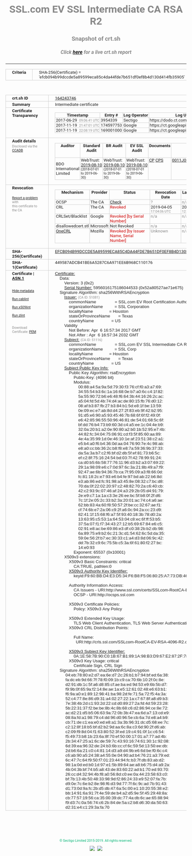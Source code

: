 # SSL.com EV SSL Intermediate CA RSA R2
### Snapshot of crt.sh
##### Click [here](https://crt.sh/?q=EFCB094B99DCCDE5A89599ECA85C4DA44FDE7B651DF0EF8B4D130D414FB35905) for a live crt.sh report

---
<!DOCTYPE HTML PUBLIC "-//W3C//DTD HTML 4.0 Transitional//EN">
<HTML>
<HEAD>
  <META http-equiv="Content-Type" content="text/html; charset=UTF-8">
  <TITLE>crt.sh | efcb094b99dccde5a89599eca85c4da44fde7b651df0ef8b4d130d414fb35905</TITLE>
  <META name="description" content="Free CT Log Certificate Search Tool from Sectigo (formerly Comodo CA)">
  <META name="keywords" content="crt.sh, CT, Certificate Transparency, Certificate Search, SSL Certificate, Sectigo, Comodo CA">
  <LINK href="//fonts.googleapis.com/css?family=Roboto+Mono|Roboto:400,400i,700,700i" rel="stylesheet">
  <STYLE type="text/css">
    a {
      white-space: nowrap;
    }
    body {
      color: #888888;
      font: 12pt Roboto, sans-serif;
      padding-top: 10px;
      text-align: center
    }
    form {
      margin: 0px
    }
    span {
      border-radius: 10px
    }
    span.heading {
      color: #888888;
      font: 12pt Roboto, sans-serif
    }
    span.title {
      background-color: #00B373;
      color: #FFFFFF;
      font: bold 18pt Roboto, sans-serif;
      padding: 0px 5px
    }
    span.text {
      color: #888888;
      font: 10pt Roboto, sans-serif
    }
    span.whiteongrey {
      background-color: #D9D9D6;
      color: #FFFFFF;
      font: bold 18pt Roboto, sans-serif;
      padding: 0px 5px
    }
    table {
      border-collapse: collapse;
      color: #222222;
      font: 10pt Roboto, sans-serif;
      margin-left: auto;
      margin-right: auto
    }
    table.options {
      border: none;
      margin-left: 10px
    }
    td, th {
      border: 1px solid #CCCCCC;
      padding: 0px 2px;
      text-align: left;
      vertical-align: top
    }
    td.outer, th.outer {
      border: 1px solid #CCCCCC;
      padding: 2px 20px;
      text-align: left
    }
    th.heading {
      color: #888888;
      font: bold italic 12pt Roboto, sans-serif;
      padding: 20px 0px 0px;
      text-align: center
    }
    th.options, td.options {
      border: none;
      vertical-align: middle
    }
    td.text {
      font: 10pt "Roboto Mono", sans-serif;
      padding: 2px 20px
    }
    td.heading {
      border: none;
      color: #888888;
      font: 12pt Roboto, sans-serif;
      padding-top: 20px;
      text-align: center
    }
    table.lint td, th {
      text-align: center
    }
    .button {
      background-color: #00B373;
      border-radius: 10px;
      color: #FFFFFF;
      font: bold 13pt Roboto, sans-serif
    }
    .copyright {
      font: 8pt Roboto, sans-serif;
      color: #00B373
    }
    .input {
      border: 1px solid #888888;
      font-weight: bold;
      text-align: center
    }
    .small {
      font: 8pt Roboto, sans-serif;
      color: #888888
    }
    .error {
      background-color: #FFDFDF;
      color: #CC0000;
      font-weight: bold
    }
    .fatal {
      background-color: #0000AA;
      color: #FFFFFF;
      font-weight: bold
    }
    .notice {
      background-color: #FFFFDF;
      color: #606000
    }
    .warning {
      background-color: #FFEFDF;
      color: #DF6000
    }
  </STYLE>
</HEAD>
<BODY>

<TABLE>
  <TR>
    <TH class="outer">Criteria</TH>
    <TD class="outer">SHA-256(Certificate) = 'efcb094b99dccde5a89599eca85c4da44fde7b651df0ef8b4d130d414fb35905'</TD>
  </TR>
</TABLE>
<BR>
<TABLE>
  <TR>
    <TH class="outer">crt.sh ID</TH>
    <TD class="outer"><A href="?id=164243746">164243746</A></TD>
  </TR>
  <TR>
    <TH class="outer">Summary</TH>
    <TD class="outer">Intermediate certificate</TD>
  </TR>
  <TR>
    <TH class="outer">Certificate<BR>Transparency</TH>
    <TD class="outer">
<TABLE class="options" style="margin-left:0px">
  <TR>
    <TH>Timestamp</TH>
    <TH>Entry #</TH>
    <TH>Log Operator</TH>
    <TH>Log URL</TH>
  </TR>
  <TR>
    <TD>2017-06-29&nbsp; <FONT class="small">09:06:41 UTC</FONT></TD>
    <TD>3954339</TD>
    <TD>Sectigo</TD>
    <TD>https://dodo.ct.comodo.com</TD>
  </TR>
  <TR>
    <TD>2017-11-19&nbsp; <FONT class="small">21:47:01 UTC</FONT></TD>
    <TD>174597753</TD>
    <TD>Google</TD>
    <TD>https://ct.googleapis.com/pilot</TD>
  </TR>
  <TR>
    <TD>2017-11-19&nbsp; <FONT class="small">22:08:19 UTC</FONT></TD>
    <TD>169001000</TD>
    <TD>Google</TD>
    <TD>https://ct.googleapis.com/rocketeer</TD>
  </TR>
</TABLE>
    </TD>
  </TR>
  <TR>
    <TH class="outer">Audit details<BR>
      <DIV class="small" style="padding-top:3px">Disclosed via the
        <A href="//ccadb-public.secure.force.com/mozilla/PublicAllIntermediateCerts" target="_blank">CCADB</A></DIV>
    </TH>
    <TD class="outer">
<TABLE class="options" style="margin-left:0px">
  <TR>
    <TH>Auditor</TH>
    <TH>Standard Audit</TH>
    <TH>BR Audit</TH>
    <TH>EV SSL Audit</TH>
    <TH>Documents</TH>
    <TH>CCADB</TH>
    <TH>Root Owner / Certificate</TH>
  </TR>
  <TR>
    <TD style="vertical-align:middle">BDO International Limited</TD>
    <TD>WebTrust:
      <A href="https://www.cpacanada.ca/generichandlers/CPACHandler.ashx?attachmentid=233834" target="_blank">2019-08-10</A>
      <BR><FONT style="font-size:8pt">(2018-07-01 to 2019-06-30)</FONT></TD>
    <TD>WebTrust:
      <A href="https://www.cpacanada.ca/generichandlers/CPACHandler.ashx?attachmentid=233835" target="_blank">2019-08-10</A>
      <BR><FONT style="font-size:8pt">(2018-07-01 to 2019-06-30)</FONT></TD>
    <TD>WebTrust:
      <A href="https://www.cpacanada.ca/generichandlers/CPACHandler.ashx?attachmentid=233836" target="_blank">2019-08-10</A>
      <BR><FONT style="font-size:8pt">(2018-07-01 to 2019-06-30)</FONT></TD>
    <TD>
      <A href="https://www.ssl.com/app/uploads/2019/06/SSLcom_CP_CPS_Version_1_6.pdf" target="blank">CP</A>
      <A href="https://www.ssl.com/app/uploads/2019/06/SSLcom_CP_CPS_Version_1_6.pdf" target="blank">CPS</A>
    </TD>
    <TD><A href="//ccadb.force.com/0011J000018LJ5YQAW" target="_blank">0011J000018LJ5YQAW</A></TD>
    <TD><A href="/?id=163978581">SSL.com</A></TD>
  </TR>
</TABLE>
    </TD>
  </TR>
  <TR>
    <TH class="outer">Revocation<BR><BR>
      <DIV class="small" style="padding-top:3px"><A href="?id=164243746&opt=problemreporting">Report a problem</A> with<BR>this certificate to the CA</DIV></TH>
    <TD class="outer">
      <TABLE class="options" style="margin-left:0px">
        <TR>
          <TH>Mechanism</TH>
          <TH>Provider</TH>
          <TH>Status</TH>
          <TH>Revocation Date</TH>
          <TH>Last Observed in CRL</TH>
          <TH>Last Checked <SPAN style="color:#CC0000;vertical-align:middle;font-size:70%;font-weight:normal">(Error)</SPAN></TH>
        </TR>
        <TR>
          <TD>OCSP</TD>
          <TD>The CA</TD>
          <TD><A href="?id=164243746&opt=ocsp">Check</A></TD>
          <TD><SPAN style="color:#888888">?</SPAN></TD>
          <TD><SPAN style="color:#888888">n/a</SPAN></TD>
          <TD><SPAN style="color:#888888">?</SPAN></TD>
        </TR>
        <TR>
          <TD>CRL</TD>
          <TD>The CA</TD>
          <TD><SPAN style="color:#CC0000">Revoked</SPAN></TD><TD>2019-04-05&nbsp; <FONT class="small">17:04:06 UTC</FONT></TD><TD>2019-05-21&nbsp; <FONT class="small">12:23:19 UTC</FONT></TD><TD>2019-12-04&nbsp; <FONT class="small">19:01:35 UTC</FONT></TD>
        </TR>
        <TR>
          <TD>CRLSet/Blacklist</TD>
          <TD>Google</TD>
          <TD><SPAN style="color:#CC0000">Revoked [by Serial Number]</SPAN></TD>
          <TD><SPAN style="color:#888888">n/a</SPAN></TD>
          <TD><SPAN style="color:#888888">n/a</SPAN></TD>
          <TD><SPAN style="color:#888888">n/a</SPAN></TD>
        </TR>
        <TR>
          <TD>disallowedcert.stl</TD>
          <TD>Microsoft</TD>
          <TD>Not Revoked</TD>
          <TD><SPAN style="color:#888888">n/a</SPAN></TD>
          <TD><SPAN style="color:#888888">n/a</SPAN></TD>
          <TD><SPAN style="color:#888888">n/a</SPAN></TD>
        </TR>
        <TR>
          <TD><A href="/mozilla-onecrl" target="_blank">OneCRL</A></TD>
          <TD>Mozilla</TD>
          <TD><SPAN style="color:#CC0000">Revoked [by Issuer Name, Serial Number]</SPAN></TD><TD><SPAN style="color:#888888">Unknown</SPAN></TD>
          <TD><SPAN style="color:#888888">n/a</SPAN></TD>
          <TD><SPAN style="color:#888888">n/a</SPAN></TD>
        </TR>
      </TABLE>
    </TD>
  </TR>
  <TR>
    <TH class="outer">SHA-256(Certificate)</TH>
    <TD class="outer"><A href="//censys.io/certificates/efcb094b99dccde5a89599eca85c4da44fde7b651df0ef8b4d130d414fb35905">EFCB094B99DCCDE5A89599ECA85C4DA44FDE7B651DF0EF8B4D130D414FB35905</A></TD>
  </TR>
  <TR>
    <TH class="outer">SHA-1(Certificate)</TH>
    <TD class="outer">449587ADCB41BE6A5287C6A971EE6B968C110176</TD>
  </TR>
  <TR>
    <TH class="outer">Certificate | <A href="?asn1=164243746">ASN.1</A>
      <SPAN class="small"><BR>
      <BR><BR><A href="?id=164243746&opt=nometadata">Hide metadata</A>
      <BR><BR><A href="?id=164243746&opt=cablint">Run cablint</A>
      <BR><BR><A href="?id=164243746&opt=x509lint">Run x509lint</A>
      <BR><BR><A href="?id=164243746&opt=zlint">Run zlint</A>
      <BR><BR><BR>Download Certificate: <A href="?d=164243746">PEM</A>
      </SPAN>
    </TH>
    <TD class="text"><A href="?d=164243746">Certificate:</A><BR>&nbsp;&nbsp;&nbsp;&nbsp;Data:<BR>&nbsp;&nbsp;&nbsp;&nbsp;&nbsp;&nbsp;&nbsp;&nbsp;Version:&nbsp;3&nbsp;(0x2)<BR>&nbsp;&nbsp;&nbsp;&nbsp;&nbsp;&nbsp;&nbsp;&nbsp;<A href="?serial=52a80527ae71e675">Serial&nbsp;Number:</A>&nbsp;5956016175186044533&nbsp;(0x52a80527ae71e675)<BR>&nbsp;&nbsp;&nbsp;&nbsp;Signature&nbsp;Algorithm:&nbsp;sha256WithRSAEncryption<BR>&nbsp;&nbsp;&nbsp;&nbsp;&nbsp;&nbsp;&nbsp;&nbsp;<A href="?caid=51081">Issuer:</A> <SPAN class="small">(CA ID: 51081)</SPAN><BR>&nbsp;&nbsp;&nbsp;&nbsp;&nbsp;&nbsp;&nbsp;&nbsp;&nbsp;&nbsp;&nbsp;&nbsp;commonName&nbsp;&nbsp;&nbsp;&nbsp;&nbsp;&nbsp;&nbsp;&nbsp;&nbsp;&nbsp;&nbsp;&nbsp;&nbsp;&nbsp;&nbsp;&nbsp;=&nbsp;SSL.com&nbsp;EV&nbsp;Root&nbsp;Certification&nbsp;Authority&nbsp;RSA&nbsp;R2<BR>&nbsp;&nbsp;&nbsp;&nbsp;&nbsp;&nbsp;&nbsp;&nbsp;&nbsp;&nbsp;&nbsp;&nbsp;organizationName&nbsp;&nbsp;&nbsp;&nbsp;&nbsp;&nbsp;&nbsp;&nbsp;&nbsp;&nbsp;=&nbsp;SSL&nbsp;Corporation<BR>&nbsp;&nbsp;&nbsp;&nbsp;&nbsp;&nbsp;&nbsp;&nbsp;&nbsp;&nbsp;&nbsp;&nbsp;localityName&nbsp;&nbsp;&nbsp;&nbsp;&nbsp;&nbsp;&nbsp;&nbsp;&nbsp;&nbsp;&nbsp;&nbsp;&nbsp;&nbsp;=&nbsp;Houston<BR>&nbsp;&nbsp;&nbsp;&nbsp;&nbsp;&nbsp;&nbsp;&nbsp;&nbsp;&nbsp;&nbsp;&nbsp;stateOrProvinceName&nbsp;&nbsp;&nbsp;&nbsp;&nbsp;&nbsp;&nbsp;=&nbsp;Texas<BR>&nbsp;&nbsp;&nbsp;&nbsp;&nbsp;&nbsp;&nbsp;&nbsp;&nbsp;&nbsp;&nbsp;&nbsp;countryName&nbsp;&nbsp;&nbsp;&nbsp;&nbsp;&nbsp;&nbsp;&nbsp;&nbsp;&nbsp;&nbsp;&nbsp;&nbsp;&nbsp;&nbsp;=&nbsp;US<BR>&nbsp;&nbsp;&nbsp;&nbsp;&nbsp;&nbsp;&nbsp;&nbsp;Validity<BR>&nbsp;&nbsp;&nbsp;&nbsp;&nbsp;&nbsp;&nbsp;&nbsp;&nbsp;&nbsp;&nbsp;&nbsp;Not&nbsp;Before:&nbsp;Apr&nbsp;&nbsp;6&nbsp;16:57:34&nbsp;2017&nbsp;GMT<BR>&nbsp;&nbsp;&nbsp;&nbsp;&nbsp;&nbsp;&nbsp;&nbsp;&nbsp;&nbsp;&nbsp;&nbsp;Not&nbsp;After&nbsp;:&nbsp;Apr&nbsp;&nbsp;6&nbsp;16:57:34&nbsp;2032&nbsp;GMT<BR>&nbsp;&nbsp;&nbsp;&nbsp;&nbsp;&nbsp;&nbsp;&nbsp;<A href="?caid=51116">Subject:</A> <SPAN class="small">(CA ID: 51116)</SPAN><BR>&nbsp;&nbsp;&nbsp;&nbsp;&nbsp;&nbsp;&nbsp;&nbsp;&nbsp;&nbsp;&nbsp;&nbsp;commonName&nbsp;&nbsp;&nbsp;&nbsp;&nbsp;&nbsp;&nbsp;&nbsp;&nbsp;&nbsp;&nbsp;&nbsp;&nbsp;&nbsp;&nbsp;&nbsp;=&nbsp;SSL.com&nbsp;EV&nbsp;SSL&nbsp;Intermediate&nbsp;CA&nbsp;RSA&nbsp;R2<BR>&nbsp;&nbsp;&nbsp;&nbsp;&nbsp;&nbsp;&nbsp;&nbsp;&nbsp;&nbsp;&nbsp;&nbsp;organizationName&nbsp;&nbsp;&nbsp;&nbsp;&nbsp;&nbsp;&nbsp;&nbsp;&nbsp;&nbsp;=&nbsp;SSL&nbsp;Corp<BR>&nbsp;&nbsp;&nbsp;&nbsp;&nbsp;&nbsp;&nbsp;&nbsp;&nbsp;&nbsp;&nbsp;&nbsp;localityName&nbsp;&nbsp;&nbsp;&nbsp;&nbsp;&nbsp;&nbsp;&nbsp;&nbsp;&nbsp;&nbsp;&nbsp;&nbsp;&nbsp;=&nbsp;Houston<BR>&nbsp;&nbsp;&nbsp;&nbsp;&nbsp;&nbsp;&nbsp;&nbsp;&nbsp;&nbsp;&nbsp;&nbsp;stateOrProvinceName&nbsp;&nbsp;&nbsp;&nbsp;&nbsp;&nbsp;&nbsp;=&nbsp;Texas<BR>&nbsp;&nbsp;&nbsp;&nbsp;&nbsp;&nbsp;&nbsp;&nbsp;&nbsp;&nbsp;&nbsp;&nbsp;countryName&nbsp;&nbsp;&nbsp;&nbsp;&nbsp;&nbsp;&nbsp;&nbsp;&nbsp;&nbsp;&nbsp;&nbsp;&nbsp;&nbsp;&nbsp;=&nbsp;US<BR>&nbsp;&nbsp;&nbsp;&nbsp;&nbsp;&nbsp;&nbsp;&nbsp;<A href="?spkisha256=4539a87a0abd6c5dde95d94d4cce0f35057d895db4cf66cdd7fb55629fdf913c">Subject&nbsp;Public&nbsp;Key&nbsp;Info:</A><BR>&nbsp;&nbsp;&nbsp;&nbsp;&nbsp;&nbsp;&nbsp;&nbsp;&nbsp;&nbsp;&nbsp;&nbsp;Public&nbsp;Key&nbsp;Algorithm:&nbsp;rsaEncryption<BR>&nbsp;&nbsp;&nbsp;&nbsp;&nbsp;&nbsp;&nbsp;&nbsp;&nbsp;&nbsp;&nbsp;&nbsp;&nbsp;&nbsp;&nbsp;&nbsp;Public-Key:&nbsp;(4096&nbsp;bit)<BR>&nbsp;&nbsp;&nbsp;&nbsp;&nbsp;&nbsp;&nbsp;&nbsp;&nbsp;&nbsp;&nbsp;&nbsp;&nbsp;&nbsp;&nbsp;&nbsp;Modulus:<BR>&nbsp;&nbsp;&nbsp;&nbsp;&nbsp;&nbsp;&nbsp;&nbsp;&nbsp;&nbsp;&nbsp;&nbsp;&nbsp;&nbsp;&nbsp;&nbsp;&nbsp;&nbsp;&nbsp;&nbsp;00:88:a4:5a:9a:5d:79:30:f3:76:cf:f0:a3:a7:69:<BR>&nbsp;&nbsp;&nbsp;&nbsp;&nbsp;&nbsp;&nbsp;&nbsp;&nbsp;&nbsp;&nbsp;&nbsp;&nbsp;&nbsp;&nbsp;&nbsp;&nbsp;&nbsp;&nbsp;&nbsp;34:55:54:b3:6c:1a:16:68:0e:b7:a0:6c:c4:1f:82:<BR>&nbsp;&nbsp;&nbsp;&nbsp;&nbsp;&nbsp;&nbsp;&nbsp;&nbsp;&nbsp;&nbsp;&nbsp;&nbsp;&nbsp;&nbsp;&nbsp;&nbsp;&nbsp;&nbsp;&nbsp;5a:55:90:72:b6:e6:48:f6:64:3b:44:16:26:2c:ac:<BR>&nbsp;&nbsp;&nbsp;&nbsp;&nbsp;&nbsp;&nbsp;&nbsp;&nbsp;&nbsp;&nbsp;&nbsp;&nbsp;&nbsp;&nbsp;&nbsp;&nbsp;&nbsp;&nbsp;&nbsp;a5:04:fd:5d:4b:74:d4:ac:de:80:15:fb:76:d0:12:<BR>&nbsp;&nbsp;&nbsp;&nbsp;&nbsp;&nbsp;&nbsp;&nbsp;&nbsp;&nbsp;&nbsp;&nbsp;&nbsp;&nbsp;&nbsp;&nbsp;&nbsp;&nbsp;&nbsp;&nbsp;08:af:b3:87:fb:27:b3:84:b1:5d:e8:1f:be:13:59:<BR>&nbsp;&nbsp;&nbsp;&nbsp;&nbsp;&nbsp;&nbsp;&nbsp;&nbsp;&nbsp;&nbsp;&nbsp;&nbsp;&nbsp;&nbsp;&nbsp;&nbsp;&nbsp;&nbsp;&nbsp;0e:09:ec:e7:ab:8d:d4:27:2f:83:eb:9f:42:b2:95:<BR>&nbsp;&nbsp;&nbsp;&nbsp;&nbsp;&nbsp;&nbsp;&nbsp;&nbsp;&nbsp;&nbsp;&nbsp;&nbsp;&nbsp;&nbsp;&nbsp;&nbsp;&nbsp;&nbsp;&nbsp;91:d5:e6:90:a5:93:45:46:7b:68:6f:6f:f2:49:0f:<BR>&nbsp;&nbsp;&nbsp;&nbsp;&nbsp;&nbsp;&nbsp;&nbsp;&nbsp;&nbsp;&nbsp;&nbsp;&nbsp;&nbsp;&nbsp;&nbsp;&nbsp;&nbsp;&nbsp;&nbsp;e6:42:85:96:55:50:96:46:81:de:54:01:68:5c:6f:<BR>&nbsp;&nbsp;&nbsp;&nbsp;&nbsp;&nbsp;&nbsp;&nbsp;&nbsp;&nbsp;&nbsp;&nbsp;&nbsp;&nbsp;&nbsp;&nbsp;&nbsp;&nbsp;&nbsp;&nbsp;bf:dd:76:b4:73:b9:60:3d:c4:a5:ee:1c:04:4e:b9:<BR>&nbsp;&nbsp;&nbsp;&nbsp;&nbsp;&nbsp;&nbsp;&nbsp;&nbsp;&nbsp;&nbsp;&nbsp;&nbsp;&nbsp;&nbsp;&nbsp;&nbsp;&nbsp;&nbsp;&nbsp;32:0a:20:b1:a2:0e:90:80:a2:b0:1b:52:95:e7:4b:<BR>&nbsp;&nbsp;&nbsp;&nbsp;&nbsp;&nbsp;&nbsp;&nbsp;&nbsp;&nbsp;&nbsp;&nbsp;&nbsp;&nbsp;&nbsp;&nbsp;&nbsp;&nbsp;&nbsp;&nbsp;44:82:fc:34:04:75:06:91:cd:f3:5f:85:60:aa:89:<BR>&nbsp;&nbsp;&nbsp;&nbsp;&nbsp;&nbsp;&nbsp;&nbsp;&nbsp;&nbsp;&nbsp;&nbsp;&nbsp;&nbsp;&nbsp;&nbsp;&nbsp;&nbsp;&nbsp;&nbsp;4e:4a:35:99:1d:0e:46:10:1e:af:23:51:38:c2:a1:<BR>&nbsp;&nbsp;&nbsp;&nbsp;&nbsp;&nbsp;&nbsp;&nbsp;&nbsp;&nbsp;&nbsp;&nbsp;&nbsp;&nbsp;&nbsp;&nbsp;&nbsp;&nbsp;&nbsp;&nbsp;e5:b4:a0:f6:b4:36:0d:aa:04:76:90:7e:4c:98:ab:<BR>&nbsp;&nbsp;&nbsp;&nbsp;&nbsp;&nbsp;&nbsp;&nbsp;&nbsp;&nbsp;&nbsp;&nbsp;&nbsp;&nbsp;&nbsp;&nbsp;&nbsp;&nbsp;&nbsp;&nbsp;e8:a0:cc:bb:36:2c:b8:f8:e8:7a:59:36:9b:37:33:<BR>&nbsp;&nbsp;&nbsp;&nbsp;&nbsp;&nbsp;&nbsp;&nbsp;&nbsp;&nbsp;&nbsp;&nbsp;&nbsp;&nbsp;&nbsp;&nbsp;&nbsp;&nbsp;&nbsp;&nbsp;da:5a:3a:b7:c2:f6:bf:d2:db:5f:ef:81:73:b6:5c:<BR>&nbsp;&nbsp;&nbsp;&nbsp;&nbsp;&nbsp;&nbsp;&nbsp;&nbsp;&nbsp;&nbsp;&nbsp;&nbsp;&nbsp;&nbsp;&nbsp;&nbsp;&nbsp;&nbsp;&nbsp;ef:c2:8f:75:16:24:54:bd:03:7f:42:78:99:91:24:<BR>&nbsp;&nbsp;&nbsp;&nbsp;&nbsp;&nbsp;&nbsp;&nbsp;&nbsp;&nbsp;&nbsp;&nbsp;&nbsp;&nbsp;&nbsp;&nbsp;&nbsp;&nbsp;&nbsp;&nbsp;ca:d0:b5:6b:58:77:76:11:96:d3:b2:a3:07:69:22:<BR>&nbsp;&nbsp;&nbsp;&nbsp;&nbsp;&nbsp;&nbsp;&nbsp;&nbsp;&nbsp;&nbsp;&nbsp;&nbsp;&nbsp;&nbsp;&nbsp;&nbsp;&nbsp;&nbsp;&nbsp;29:1a:98:09:e6:c7:0d:97:6c:3a:21:8b:49:a7:f9:<BR>&nbsp;&nbsp;&nbsp;&nbsp;&nbsp;&nbsp;&nbsp;&nbsp;&nbsp;&nbsp;&nbsp;&nbsp;&nbsp;&nbsp;&nbsp;&nbsp;&nbsp;&nbsp;&nbsp;&nbsp;92:47:ae:6b:94:36:7b:ca:7f:95:09:a3:f8:66:0d:<BR>&nbsp;&nbsp;&nbsp;&nbsp;&nbsp;&nbsp;&nbsp;&nbsp;&nbsp;&nbsp;&nbsp;&nbsp;&nbsp;&nbsp;&nbsp;&nbsp;&nbsp;&nbsp;&nbsp;&nbsp;fc:81:18:2c:e7:93:e6:b4:fe:97:bd:ab:22:b6:8d:<BR>&nbsp;&nbsp;&nbsp;&nbsp;&nbsp;&nbsp;&nbsp;&nbsp;&nbsp;&nbsp;&nbsp;&nbsp;&nbsp;&nbsp;&nbsp;&nbsp;&nbsp;&nbsp;&nbsp;&nbsp;e3:ab:86:ed:fc:91:98:a3:45:8e:08:32:c7:bc:d8:<BR>&nbsp;&nbsp;&nbsp;&nbsp;&nbsp;&nbsp;&nbsp;&nbsp;&nbsp;&nbsp;&nbsp;&nbsp;&nbsp;&nbsp;&nbsp;&nbsp;&nbsp;&nbsp;&nbsp;&nbsp;70:da:0f:22:02:20:97:c2:48:82:70:2a:c6:40:cb:<BR>&nbsp;&nbsp;&nbsp;&nbsp;&nbsp;&nbsp;&nbsp;&nbsp;&nbsp;&nbsp;&nbsp;&nbsp;&nbsp;&nbsp;&nbsp;&nbsp;&nbsp;&nbsp;&nbsp;&nbsp;42:c2:93:9c:07:46:af:24:a3:29:2b:05:d4:91:79:<BR>&nbsp;&nbsp;&nbsp;&nbsp;&nbsp;&nbsp;&nbsp;&nbsp;&nbsp;&nbsp;&nbsp;&nbsp;&nbsp;&nbsp;&nbsp;&nbsp;&nbsp;&nbsp;&nbsp;&nbsp;2e:e9:c7:1a:1a:c3:3e:26:ee:bc:5f:b8:0f:2f:d6:<BR>&nbsp;&nbsp;&nbsp;&nbsp;&nbsp;&nbsp;&nbsp;&nbsp;&nbsp;&nbsp;&nbsp;&nbsp;&nbsp;&nbsp;&nbsp;&nbsp;&nbsp;&nbsp;&nbsp;&nbsp;7c:1f:2e:05:2c:33:b2:3a:20:01:ac:74:c4:a6:ae:<BR>&nbsp;&nbsp;&nbsp;&nbsp;&nbsp;&nbsp;&nbsp;&nbsp;&nbsp;&nbsp;&nbsp;&nbsp;&nbsp;&nbsp;&nbsp;&nbsp;&nbsp;&nbsp;&nbsp;&nbsp;62:bb:83:4a:60:f8:50:57:2f:be:cc:32:67:ae:f1:<BR>&nbsp;&nbsp;&nbsp;&nbsp;&nbsp;&nbsp;&nbsp;&nbsp;&nbsp;&nbsp;&nbsp;&nbsp;&nbsp;&nbsp;&nbsp;&nbsp;&nbsp;&nbsp;&nbsp;&nbsp;cf:74:6b:e7:2a:06:c9:2f:a6:0c:94:2a:cc:23:d9:<BR>&nbsp;&nbsp;&nbsp;&nbsp;&nbsp;&nbsp;&nbsp;&nbsp;&nbsp;&nbsp;&nbsp;&nbsp;&nbsp;&nbsp;&nbsp;&nbsp;&nbsp;&nbsp;&nbsp;&nbsp;82:41:1f:15:68:f6:a7:5f:93:40:18:3b:78:d0:2a:<BR>&nbsp;&nbsp;&nbsp;&nbsp;&nbsp;&nbsp;&nbsp;&nbsp;&nbsp;&nbsp;&nbsp;&nbsp;&nbsp;&nbsp;&nbsp;&nbsp;&nbsp;&nbsp;&nbsp;&nbsp;13:63:95:c5:53:1a:64:53:04:c8:ec:6f:ff:53:b5:<BR>&nbsp;&nbsp;&nbsp;&nbsp;&nbsp;&nbsp;&nbsp;&nbsp;&nbsp;&nbsp;&nbsp;&nbsp;&nbsp;&nbsp;&nbsp;&nbsp;&nbsp;&nbsp;&nbsp;&nbsp;37:5a:07:f1:f7:34:43:27:12:b5:69:67:84:e6:c5:<BR>&nbsp;&nbsp;&nbsp;&nbsp;&nbsp;&nbsp;&nbsp;&nbsp;&nbsp;&nbsp;&nbsp;&nbsp;&nbsp;&nbsp;&nbsp;&nbsp;&nbsp;&nbsp;&nbsp;&nbsp;02:91:e8:ac:be:69:86:e3:df:c0:38:2b:b2:db:98:<BR>&nbsp;&nbsp;&nbsp;&nbsp;&nbsp;&nbsp;&nbsp;&nbsp;&nbsp;&nbsp;&nbsp;&nbsp;&nbsp;&nbsp;&nbsp;&nbsp;&nbsp;&nbsp;&nbsp;&nbsp;6a:89:75:e9:b2:6c:21:3c:d1:54:62:6c:5d:da:35:<BR>&nbsp;&nbsp;&nbsp;&nbsp;&nbsp;&nbsp;&nbsp;&nbsp;&nbsp;&nbsp;&nbsp;&nbsp;&nbsp;&nbsp;&nbsp;&nbsp;&nbsp;&nbsp;&nbsp;&nbsp;59:0e:56:2f:b7:ec:30:33:c1:a4:d3:8d:06:9c:42:<BR>&nbsp;&nbsp;&nbsp;&nbsp;&nbsp;&nbsp;&nbsp;&nbsp;&nbsp;&nbsp;&nbsp;&nbsp;&nbsp;&nbsp;&nbsp;&nbsp;&nbsp;&nbsp;&nbsp;&nbsp;dd:7b:32:c9:6c:75:5b:c5:3a:6f:61:80:f2:27:bc:<BR>&nbsp;&nbsp;&nbsp;&nbsp;&nbsp;&nbsp;&nbsp;&nbsp;&nbsp;&nbsp;&nbsp;&nbsp;&nbsp;&nbsp;&nbsp;&nbsp;&nbsp;&nbsp;&nbsp;&nbsp;14:e0:93<BR>&nbsp;&nbsp;&nbsp;&nbsp;&nbsp;&nbsp;&nbsp;&nbsp;&nbsp;&nbsp;&nbsp;&nbsp;&nbsp;&nbsp;&nbsp;&nbsp;Exponent:&nbsp;65537&nbsp;(0x10001)<BR>&nbsp;&nbsp;&nbsp;&nbsp;&nbsp;&nbsp;&nbsp;&nbsp;X509v3&nbsp;extensions:<BR>&nbsp;&nbsp;&nbsp;&nbsp;&nbsp;&nbsp;&nbsp;&nbsp;&nbsp;&nbsp;&nbsp;&nbsp;X509v3&nbsp;Basic&nbsp;Constraints:&nbsp;critical<BR>&nbsp;&nbsp;&nbsp;&nbsp;&nbsp;&nbsp;&nbsp;&nbsp;&nbsp;&nbsp;&nbsp;&nbsp;&nbsp;&nbsp;&nbsp;&nbsp;CA:TRUE,&nbsp;pathlen:0<BR>&nbsp;&nbsp;&nbsp;&nbsp;&nbsp;&nbsp;&nbsp;&nbsp;&nbsp;&nbsp;&nbsp;&nbsp;<A href="?ski=f960bbd4e3d534f6b8f5068025a773db4669a89e">X509v3&nbsp;Authority&nbsp;Key&nbsp;Identifier:</A><BR>&nbsp;&nbsp;&nbsp;&nbsp;&nbsp;&nbsp;&nbsp;&nbsp;&nbsp;&nbsp;&nbsp;&nbsp;&nbsp;&nbsp;&nbsp;&nbsp;keyid:F9:60:BB:D4:E3:D5:34:F6:B8:F5:06:80:25:A7:73:DB:46:69:A8:9E<BR><BR>&nbsp;&nbsp;&nbsp;&nbsp;&nbsp;&nbsp;&nbsp;&nbsp;&nbsp;&nbsp;&nbsp;&nbsp;Authority&nbsp;Information&nbsp;Access:&nbsp;<BR>&nbsp;&nbsp;&nbsp;&nbsp;&nbsp;&nbsp;&nbsp;&nbsp;&nbsp;&nbsp;&nbsp;&nbsp;&nbsp;&nbsp;&nbsp;&nbsp;CA&nbsp;Issuers&nbsp;-&nbsp;URI:http://www.ssl.com/certs/SSLcom-RootCA-EV-RSA-4096-R2.crt<BR>&nbsp;&nbsp;&nbsp;&nbsp;&nbsp;&nbsp;&nbsp;&nbsp;&nbsp;&nbsp;&nbsp;&nbsp;&nbsp;&nbsp;&nbsp;&nbsp;OCSP&nbsp;-&nbsp;URI:http://ocsps.ssl.com<BR><BR>&nbsp;&nbsp;&nbsp;&nbsp;&nbsp;&nbsp;&nbsp;&nbsp;&nbsp;&nbsp;&nbsp;&nbsp;X509v3&nbsp;Certificate&nbsp;Policies:&nbsp;<BR>&nbsp;&nbsp;&nbsp;&nbsp;&nbsp;&nbsp;&nbsp;&nbsp;&nbsp;&nbsp;&nbsp;&nbsp;&nbsp;&nbsp;&nbsp;&nbsp;Policy:&nbsp;X509v3&nbsp;Any&nbsp;Policy<BR><BR>&nbsp;&nbsp;&nbsp;&nbsp;&nbsp;&nbsp;&nbsp;&nbsp;&nbsp;&nbsp;&nbsp;&nbsp;X509v3&nbsp;Extended&nbsp;Key&nbsp;Usage:&nbsp;<BR>&nbsp;&nbsp;&nbsp;&nbsp;&nbsp;&nbsp;&nbsp;&nbsp;&nbsp;&nbsp;&nbsp;&nbsp;&nbsp;&nbsp;&nbsp;&nbsp;TLS&nbsp;Web&nbsp;Client&nbsp;Authentication,&nbsp;TLS&nbsp;Web&nbsp;Server&nbsp;Authentication<BR>&nbsp;&nbsp;&nbsp;&nbsp;&nbsp;&nbsp;&nbsp;&nbsp;&nbsp;&nbsp;&nbsp;&nbsp;X509v3&nbsp;CRL&nbsp;Distribution&nbsp;Points:&nbsp;<BR><BR>&nbsp;&nbsp;&nbsp;&nbsp;&nbsp;&nbsp;&nbsp;&nbsp;&nbsp;&nbsp;&nbsp;&nbsp;&nbsp;&nbsp;&nbsp;&nbsp;Full&nbsp;Name:<BR>&nbsp;&nbsp;&nbsp;&nbsp;&nbsp;&nbsp;&nbsp;&nbsp;&nbsp;&nbsp;&nbsp;&nbsp;&nbsp;&nbsp;&nbsp;&nbsp;&nbsp;&nbsp;URI:http://crls.ssl.com/SSLcom-RootCA-EV-RSA-4096-R2.crl<BR><BR>&nbsp;&nbsp;&nbsp;&nbsp;&nbsp;&nbsp;&nbsp;&nbsp;&nbsp;&nbsp;&nbsp;&nbsp;<A href="?ski=0a1e587b90c01b67b1891a98b3d967e2872f7809">X509v3&nbsp;Subject&nbsp;Key&nbsp;Identifier:</A><BR>&nbsp;&nbsp;&nbsp;&nbsp;&nbsp;&nbsp;&nbsp;&nbsp;&nbsp;&nbsp;&nbsp;&nbsp;&nbsp;&nbsp;&nbsp;&nbsp;0A:1E:58:7B:90:C0:1B:67:B1:89:1A:98:B3:D9:67:E2:87:2F:78:09<BR>&nbsp;&nbsp;&nbsp;&nbsp;&nbsp;&nbsp;&nbsp;&nbsp;&nbsp;&nbsp;&nbsp;&nbsp;X509v3&nbsp;Key&nbsp;Usage:&nbsp;critical<BR>&nbsp;&nbsp;&nbsp;&nbsp;&nbsp;&nbsp;&nbsp;&nbsp;&nbsp;&nbsp;&nbsp;&nbsp;&nbsp;&nbsp;&nbsp;&nbsp;Certificate&nbsp;Sign,&nbsp;CRL&nbsp;Sign<BR>&nbsp;&nbsp;&nbsp;&nbsp;Signature&nbsp;Algorithm:&nbsp;sha256WithRSAEncryption<BR>&nbsp;&nbsp;&nbsp;&nbsp;&nbsp;&nbsp;&nbsp;&nbsp;&nbsp;04:eb:78:80:e2:d7:ea:6e:d7:2c:26:b1:b7:94:bf:ed:6a:38:<BR>&nbsp;&nbsp;&nbsp;&nbsp;&nbsp;&nbsp;&nbsp;&nbsp;&nbsp;fa:dc:eb:9d:66:7f:78:f0:09:1b:c9:ca:70:6b:10:2f:0c:8e:<BR>&nbsp;&nbsp;&nbsp;&nbsp;&nbsp;&nbsp;&nbsp;&nbsp;&nbsp;d2:91:db:1c:5f:a6:d8:85:cf:ae:ba:ed:9d:53:e9:6b:5b:d7:<BR>&nbsp;&nbsp;&nbsp;&nbsp;&nbsp;&nbsp;&nbsp;&nbsp;&nbsp;f9:9b:0f:65:9a:f2:14:8e:ae:1a:e5:12:61:02:48:e6:63:b1:<BR>&nbsp;&nbsp;&nbsp;&nbsp;&nbsp;&nbsp;&nbsp;&nbsp;&nbsp;f6:9a:a0:e1:89:12:98:41:ba:98:2d:fe:71:5a:72:f5:4a:3a:<BR>&nbsp;&nbsp;&nbsp;&nbsp;&nbsp;&nbsp;&nbsp;&nbsp;&nbsp;52:c4:77:8e:86:d9:31:a4:02:27:22:1a:c7:67:8f:a8:d9:b3:<BR>&nbsp;&nbsp;&nbsp;&nbsp;&nbsp;&nbsp;&nbsp;&nbsp;&nbsp;7e:38:4b:2d:c1:93:2d:22:cd:d0:89:27:2a:fd:4d:59:23:28:<BR>&nbsp;&nbsp;&nbsp;&nbsp;&nbsp;&nbsp;&nbsp;&nbsp;&nbsp;5b:22:31:37:f2:be:be:8b:4c:8b:68:c6:d2:86:94:ce:8e:72:<BR>&nbsp;&nbsp;&nbsp;&nbsp;&nbsp;&nbsp;&nbsp;&nbsp;&nbsp;ac:d2:21:d5:b5:06:63:9a:72:0b:3b:47:ea:6d:a7:13:cd:e9:<BR>&nbsp;&nbsp;&nbsp;&nbsp;&nbsp;&nbsp;&nbsp;&nbsp;&nbsp;08:8a:fd:a1:98:79:c4:dd:96:d0:96:5e:cb:6a:7d:e8:a4:b9:<BR>&nbsp;&nbsp;&nbsp;&nbsp;&nbsp;&nbsp;&nbsp;&nbsp;&nbsp;cb:71:de:c1:ea:e0:ed:e8:a1:3a:3b:96:31:dc:d5:68:ee:7c:<BR>&nbsp;&nbsp;&nbsp;&nbsp;&nbsp;&nbsp;&nbsp;&nbsp;&nbsp;c2:12:8f:18:b5:bf:d2:b2:9d:aa:6c:8a:c3:6d:90:2f:d6:ab:<BR>&nbsp;&nbsp;&nbsp;&nbsp;&nbsp;&nbsp;&nbsp;&nbsp;&nbsp;c2:09:f9:8d:04:f1:63:80:52:3f:ed:19:c4:91:0f:1c:c6:54:<BR>&nbsp;&nbsp;&nbsp;&nbsp;&nbsp;&nbsp;&nbsp;&nbsp;&nbsp;f5:49:73:b8:1b:23:6a:8f:70:ef:50:00:17:01:a7:77:ad:4b:<BR>&nbsp;&nbsp;&nbsp;&nbsp;&nbsp;&nbsp;&nbsp;&nbsp;&nbsp;2b:34:47:25:a1:6c:de:59:7c:43:93:16:74:61:30:1c:92:08:<BR>&nbsp;&nbsp;&nbsp;&nbsp;&nbsp;&nbsp;&nbsp;&nbsp;&nbsp;6d:39:ea:96:32:de:24:b3:6b:cc:cf:6c:59:5d:13:50:ee:db:<BR>&nbsp;&nbsp;&nbsp;&nbsp;&nbsp;&nbsp;&nbsp;&nbsp;&nbsp;2d:b6:6a:21:c0:c4:81:14:d3:a9:d4:9b:e6:6d:be:f0:6c:c4:<BR>&nbsp;&nbsp;&nbsp;&nbsp;&nbsp;&nbsp;&nbsp;&nbsp;&nbsp;c6:ab:90:a5:24:38:a4:55:0e:04:90:ad:b4:76:21:a3:79:ed:<BR>&nbsp;&nbsp;&nbsp;&nbsp;&nbsp;&nbsp;&nbsp;&nbsp;&nbsp;6c:47:7c:64:f9:50:f7:01:23:44:94:fc:b3:7f:db:83:ab:d2:<BR>&nbsp;&nbsp;&nbsp;&nbsp;&nbsp;&nbsp;&nbsp;&nbsp;&nbsp;98:1a:0d:ed:b0:1d:97:e1:5b:89:64:ae:a8:b6:75:d4:a9:2a:<BR>&nbsp;&nbsp;&nbsp;&nbsp;&nbsp;&nbsp;&nbsp;&nbsp;&nbsp;4b:04:3b:bf:74:b5:a8:43:de:83:60:22:ad:b1:70:ed:93:70:<BR>&nbsp;&nbsp;&nbsp;&nbsp;&nbsp;&nbsp;&nbsp;&nbsp;&nbsp;26:cc:d4:32:94:4b:f8:a0:56:8d:c0:ee:0a:44:23:58:63:c0:<BR>&nbsp;&nbsp;&nbsp;&nbsp;&nbsp;&nbsp;&nbsp;&nbsp;&nbsp;bf:7b:13:4b:50:48:33:98:9d:f2:86:24:33:e9:52:07:fa:7b:<BR>&nbsp;&nbsp;&nbsp;&nbsp;&nbsp;&nbsp;&nbsp;&nbsp;&nbsp;d9:0e:7c:6e:b2:8e:98:f6:d3:9d:77:7f:6c:9c:ad:7b:91:43:<BR>&nbsp;&nbsp;&nbsp;&nbsp;&nbsp;&nbsp;&nbsp;&nbsp;&nbsp;d1:73:0d:9a:fc:2b:d5:db:47:6a:5c:00:e1:10:20:55:38:e2:<BR>&nbsp;&nbsp;&nbsp;&nbsp;&nbsp;&nbsp;&nbsp;&nbsp;&nbsp;bb:14:91:6a:91:7f:4e:59:de:b4:a2:d5:9e:5f:45:29:48:8a:<BR>&nbsp;&nbsp;&nbsp;&nbsp;&nbsp;&nbsp;&nbsp;&nbsp;&nbsp;cb:77:57:19:56:ca:35:00:39:dc:77:4a:db:6c:ae:65:88:94:<BR>&nbsp;&nbsp;&nbsp;&nbsp;&nbsp;&nbsp;&nbsp;&nbsp;&nbsp;f9:d3:7c:0a:56:74:c6:2b:84:de:5a:c2:b8:d6:30:da:50:63:<BR>&nbsp;&nbsp;&nbsp;&nbsp;&nbsp;&nbsp;&nbsp;&nbsp;&nbsp;d2:31:e4:c1:29:3a:fa:70<BR>    </TD>
  </TR>
</TABLE>

  <BR><BR><BR>

  <P class="copyright">&copy; Sectigo Limited 2015-2019. All rights reserved.</P>
  <DIV>
    <A href="https://sectigo.com/"><IMG src="/sectigo_s.png"></A>
    &nbsp;<A href="https://github.com/crtsh"><IMG src="/GitHub-Mark-32px.png"></A>
  </DIV>
</BODY>
</HTML>
